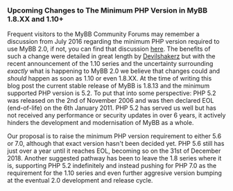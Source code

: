 ### Upcoming Changes to The Minimum PHP Version in MyBB 1.8.XX and 1.10+
Frequent visitors to the MyBB Community Forums may remember a discussion from July 2016 regarding the minimum PHP version required to use MyBB 2.0, if not, you can find that discussion [here](https://community.mybb.com/thread-195675.html). The benefits of such a change were detailed in great length by [Devilshakerz](https://community.mybb.com/user-47371.html) but with the recent announcement of the 1.10 series and the uncertainty surrounding *exactly* what is happening to MyBB 2.0 we believe that changes could and *should* happen as soon as 1.10 or even 1.8.XX. At the time of writing this blog post the current stable release of MyBB is 1.8.13 and the minimum supported PHP version is 5.2. To put that into some perspective: PHP 5.2 was released on the 2nd of November 2006 and was then declared EOL (end-of-life) on the 6th January 2011. PHP 5.2 has served us well but has not received any performance or security updates in over 6 years, it actively hinders the development and modernisation of MyBB as a whole.

Our proposal is to raise the minimum PHP version requirement to either 5.6 or 7.0, although that exact version hasn't been decided yet. PHP 5.6 still has just over a year until it reaches EOL, becoming so on the 31st of December 2018. Another suggested pathway has been to leave the 1.8 series where it is, supporting PHP 5.2 indefinitely and instead pushing for PHP 7.0 as the requirement for the 1.10 series and even further aggresive version bumping at the eventual 2.0 development and release cycle.  

